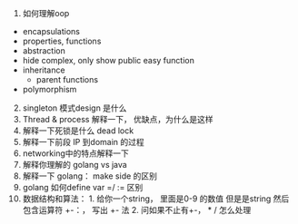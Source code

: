 1. 如何理解oop
- encapsulations
 - properties, functions
- abstraction
 - hide complex, only show public easy function 
- inheritance
    - parent functions 
- polymorphism
2. singleton 模式design 是什么
3. Thread & process 解释一下， 优缺点，为什么是这样
4. 解释一下死锁是什么 dead lock
5. 解释一下前段 IP 到domain 的过程
6. networking中的特点解释一下
7. 解释你理解的 golang vs java
8. 解释一下 golang： make side 的区别
9. golang 如何define var =/ := 区别
10.  数据结构和算法： 
    1. 给你一个string， 里面是0-9 的数值 但是是string 然后包含运算符 +-：， 写出 +- 法
    2. 问如果不止有+-， * / 怎么处理